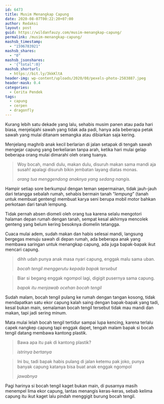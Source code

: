 ```yaml
---
id: 6473
title: Musim Menangkap Capung
date: 2020-08-07T00:22:20+07:00
author: Redaksi
layout: post
guid: https://wildanfauzy.com/musim-menangkap-capung/
permalink: /musim-menangkap-capung/
mashsb_timestamp:
  - "1596783921"
mashsb_shares:
  - "0"
mashsb_jsonshares:
  - '{"total":0}'
mashsb_shorturl:
  - https://bit.ly/3kkKltA
header-img: wp-content/uploads/2020/08/pexels-photo-2583887.jpeg
header-mask: 0.4
categories:
  - Cerita Pendek
tags:
  - capung
  - cerpen
  - dragonfly
---
```

Kurang lebih satu dekade yang lalu, sehabis musim panen atau pada hari biasa, menjelajahi sawah yang tidak ada padi, hanya ada beberapa petak sawah yang mulai ditanam semangka atau dibiarkan saja kering.

Menjelang maghrib anak kecil berlarian di jalan setapak di tengah sawah mengejar capung yang berkeliaran tanpa arah, ketika hari mulai gelap beberapa orang mulai dimarahi oleh orang tuanya.

<blockquote class="wp-block-quote">
  <p>
    Woy bocah, mandi dulu, makan dulu, disuruh makan sama mandi aja susah! apalagi disuruh bikin jembatan layang diatas monas.
  </p>
  
  <cite>orang tua menggendong anaknya yang sedang nangis.</cite>
</blockquote>

Hampir setiap sore berkumpul dengan teman sepermainan, tidak jauh-jauh dari tetangga sebalah rumah, sehabis bermain tanah &#8220;_lempung_&#8221; (tanah untuk membuat genteng) membuat karya seni berupa mobil motor bahkan perkotaan dari tanah lempung.

Tidak pernah absen diomeli oleh orang tua karena selalu mengotori halaman depan rumah dengan tanah, sempat kesal akhirnya mencolek genteng yang belum kering besoknya diomelin tetangga.

Cuaca mulai adem, sudah makan dan habis selesai mandi, langsung bergegas menuju sawah di depan rumah, ada beberapa anak yang membawa saringan untuk menangkap capung, ada juga bapak-bapak ikut mencari capung.

<blockquote class="wp-block-quote">
  <p>
    dihh udah punya anak masa nyari capung, enggak malu sama uban.
  </p>
  
  <cite>bocah tengil menggerutu kepada bapak tersebut</cite>
</blockquote>

<blockquote class="wp-block-quote">
  <p>
    Biar si begang enggak ngompol lagi, digigit pusernya sama capung.
  </p>
  
  <cite>bapak itu menjawab ocehan bocah tengil</cite>
</blockquote>

Sudah malam, bocah tengil pulang ke rumah dengan tangan kosong, tidak mendapatkan satu ekor capung kalah saing dengan bapak-bapak yang tadi, kesal bukan main, semalaman bocah tengil tersebut tidak mau mandi dan makan, tapi jadi sering minum.

Mata mulai lelah bocah tengil tertidur sampai lupa kencing, karena terlalu capek nangkep capung tapi enggak dapet, tengah malam bapak si bocah tengil datang membawa kantong plastik.

<blockquote class="wp-block-quote">
  <p>
    Bawa apa itu pak di kantong plastik?
  </p>
  
  <cite>istrinya bertanya</cite>
</blockquote>

<blockquote class="wp-block-quote">
  <p>
    Ini bu, tadi bapak habis pulang di jalan ketemu pak joko, punya banyak capung katanya bisa buat anak enggak ngompol
  </p>
  
  <cite>jawabnya</cite>
</blockquote>

Pagi harinya si bocah tengil kaget bukan main, di pusarnya masih menempel lima ekor capung, lantas menangis keras-keras, sebab kelima capung itu ikut kaget lalu pindah menggigit burung bocah tengil.